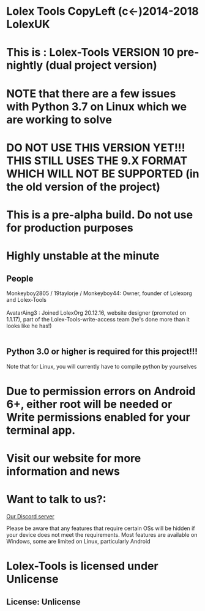 # Lolex Tools CopyLeft (c<-)2014-2018 LolexUK
# This is : Lolex-Tools VERSION 10 pre-nightly (dual project version)
# NOTE that there are a few issues with Python 3.7 on Linux which we are working to solve
# DO NOT USE THIS VERSION YET!!! THIS STILL USES THE 9.X FORMAT WHICH WILL NOT BE SUPPORTED (in the old version of the project)
# This is a pre-alpha build. Do not use for production purposes
# Highly unstable at the minute
## People
Monkeyboy2805 / 19taylorje / Monkeyboy44: Owner, founder of Lolexorg and Lolex-Tools<br><br>
AvatarAing3 : Joined LolexOrg 20.12.16, website designer (promoted on 1.1.17), part of the Lolex-Tools-write-access team (he's done more than it looks like he has!)<br><br>
## Python 3.0 or higher is required for this project!!! 
Note that for Linux, you will currently have to compile python by yourselves
# Due to permission errors on Android 6+, either root will be needed or Write permissions enabled for your terminal app.
# Visit our website for more information and news
# Want to talk to us?:
[Our Discord server](https://discord.gg/eGkFAcz)

Please be aware that any features that require certain OSs will be hidden if your device does not meet the requirements. Most features are available on Windows, some are limited on Linux, particularly Android
# Lolex-Tools is licensed under Unlicense
## License: Unlicense
